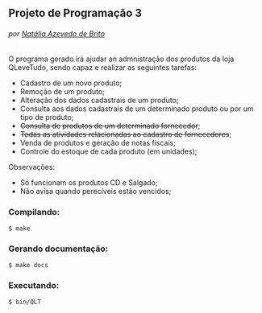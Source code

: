 ## Projeto de Programação 3
###### por [Natália Azevedo de Brito](https://github.com/bnatalha)

O programa gerado irá ajudar an admnistração dos produtos da loja QLeveTudo, sendo capaz e realizar as seguintes tarefas:

- Cadastro de um novo produto;
- Remoção de um produto;
- Alteração dos dados cadastrais de um produto;
- Consulta aos dados cadastrais de um determinado produto ou por um tipo de produto;
- ~~Consulta de produtos de um determinado fornecedor~~;
- ~~Todas as atividades relacionadas ao cadastro de fornecedores~~;
- Venda de produtos e geração de notas fiscais;
- Controle do estoque de cada produto (em unidades);

Observações:
- Só funcionam os produtos CD e Salgado;
- Não avisa quando perecíveis estão vencidos;

### Compilando:

`$ make`

### Gerando documentação:

`$ make docs`

### Executando:

`$ bin/QLT`